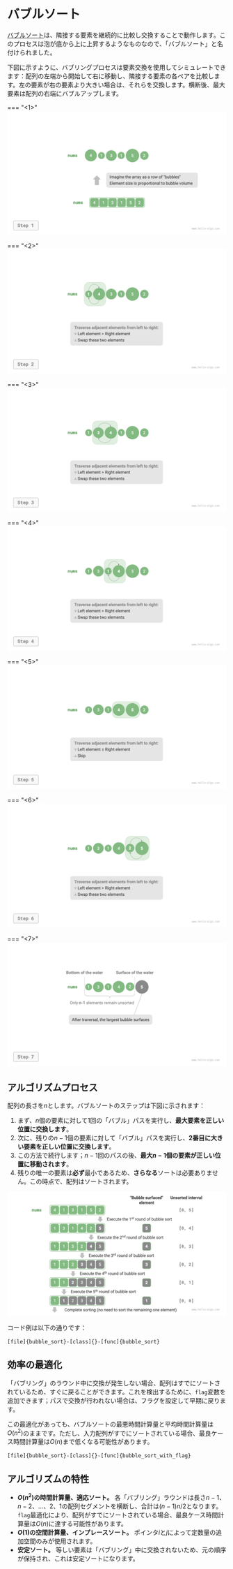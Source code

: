 # バブルソート

<u>バブルソート</u>は、隣接する要素を継続的に比較し交換することで動作します。このプロセスは泡が底から上に上昇するようなものなので、「バブルソート」と名付けられました。

下図に示すように、バブリングプロセスは要素交換を使用してシミュレートできます：配列の左端から開始して右に移動し、隣接する要素の各ペアを比較します。左の要素が右の要素より大きい場合は、それらを交換します。横断後、最大要素は配列の右端にバブルアップします。

=== "<1>"
    ![Simulating bubble process using element swap](bubble_sort.assets/bubble_operation_step1.png)

=== "<2>"
    ![bubble_operation_step2](bubble_sort.assets/bubble_operation_step2.png)

=== "<3>"
    ![bubble_operation_step3](bubble_sort.assets/bubble_operation_step3.png)

=== "<4>"
    ![bubble_operation_step4](bubble_sort.assets/bubble_operation_step4.png)

=== "<5>"
    ![bubble_operation_step5](bubble_sort.assets/bubble_operation_step5.png)

=== "<6>"
    ![bubble_operation_step6](bubble_sort.assets/bubble_operation_step6.png)

=== "<7>"
    ![bubble_operation_step7](bubble_sort.assets/bubble_operation_step7.png)

## アルゴリズムプロセス

配列の長さを$n$とします。バブルソートのステップは下図に示されます：

1. まず、$n$個の要素に対して1回の「バブル」パスを実行し、**最大要素を正しい位置に交換します**。
2. 次に、残りの$n - 1$個の要素に対して「バブル」パスを実行し、**2番目に大きい要素を正しい位置に交換します**。
3. この方法で続行します；$n - 1$回のパスの後、**最大$n - 1$個の要素が正しい位置に移動されます**。
4. 残りの唯一の要素は**必ず**最小であるため、**さらなる**ソートは必要ありません。この時点で、配列はソートされます。

![Bubble sort process](bubble_sort.assets/bubble_sort_overview.png)

コード例は以下の通りです：

```src
[file]{bubble_sort}-[class]{}-[func]{bubble_sort}
```

## 効率の最適化

「バブリング」のラウンド中に交換が発生しない場合、配列はすでにソートされているため、すぐに戻ることができます。これを検出するために、`flag`変数を追加できます；パスで交換が行われない場合は、フラグを設定して早期に戻ります。

この最適化があっても、バブルソートの最悪時間計算量と平均時間計算量は$O(n^2)$のままです。ただし、入力配列がすでにソートされている場合、最良ケース時間計算量は$O(n)$まで低くなる可能性があります。

```src
[file]{bubble_sort}-[class]{}-[func]{bubble_sort_with_flag}
```

## アルゴリズムの特性

- **$O(n^2)$の時間計算量、適応ソート。** 各「バブリング」ラウンドは長さ$n - 1$、$n - 2$、$\dots$、$2$、$1$の配列セグメントを横断し、合計は$(n - 1) n / 2$となります。`flag`最適化により、配列がすでにソートされている場合、最良ケース時間計算量は$O(n)$に達する可能性があります。
- **$O(1)$の空間計算量、インプレースソート。** ポインタ$i$と$j$によって定数量の追加空間のみが使用されます。
- **安定ソート。** 等しい要素は「バブリング」中に交換されないため、元の順序が保持され、これは安定ソートになります。